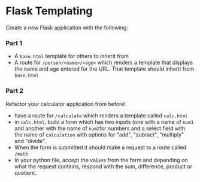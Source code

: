 # Flask Templating

Create a new Flask application with the following:

### Part 1

- A `base.html` template for others to inherit from
- A route for `/person/<name>/<age>` which renders a template that displays the name and age entered for the URL. That template should inherit from `base.html` 

### Part 2

Refactor your calculator application from before! 

- have a route for `/calculate` which renders a template called `calc.html`
- in `calc.html`, build a form which has two inputs (one with a name of `num1` and another with the name of `num2`for numbers and a select field with the name of `calculation` with options for "add", "subract", "multiply" and "divide". 
- When the form is submitted it should make a request to a route called `/math`
- In your python file, accept the values from the form and depending on what the request contains, respond with the sum, difference, product or quotient.
